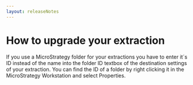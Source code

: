 ```yaml
---
layout: releaseNotes
---
```


# How to upgrade your extraction

If you use a MicroStrategy folder for your extractions you have to enter it´s ID instead of the name into the folder ID textbox of the destination settings of your extraction.
You can find the ID of a folder by right clicking it in the MicroStrategy Workstation and select Properties.
